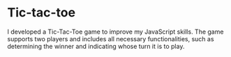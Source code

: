 # Tic-tac-toe
I developed a Tic-Tac-Toe game to improve my JavaScript skills. The game supports two players and includes all necessary functionalities, such as determining the winner and indicating whose turn it is to play.
